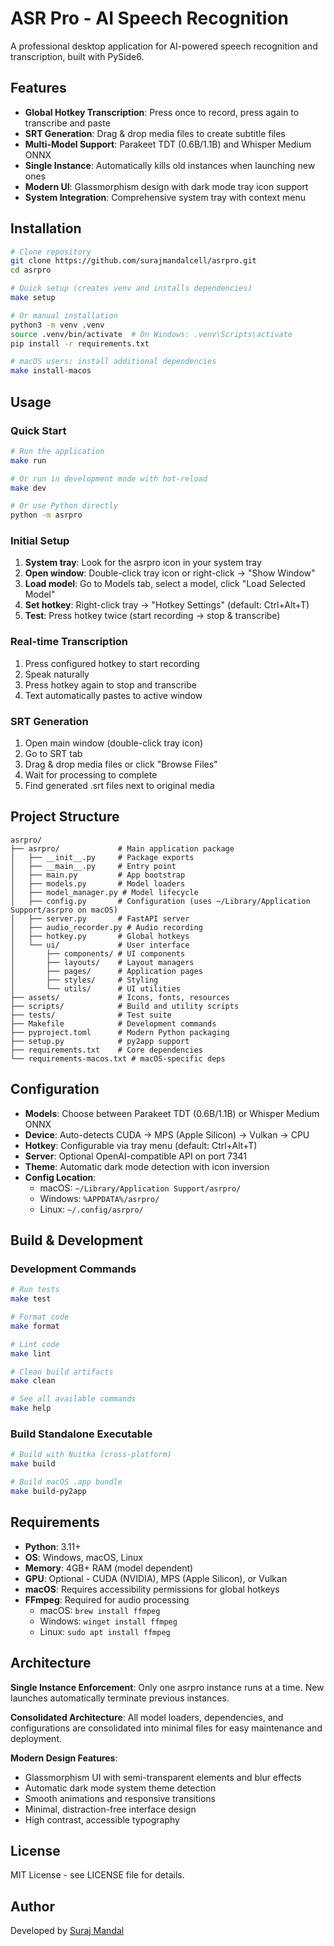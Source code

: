 # ASR Pro - AI Speech Recognition

A professional desktop application for AI-powered speech recognition and transcription, built with PySide6.

## Features

- **Global Hotkey Transcription**: Press once to record, press again to transcribe and paste
- **SRT Generation**: Drag & drop media files to create subtitle files
- **Multi-Model Support**: Parakeet TDT (0.6B/1.1B) and Whisper Medium ONNX
- **Single Instance**: Automatically kills old instances when launching new ones
- **Modern UI**: Glassmorphism design with dark mode tray icon support
- **System Integration**: Comprehensive system tray with context menu

## Installation

```bash
# Clone repository
git clone https://github.com/surajmandalcell/asrpro.git
cd asrpro

# Quick setup (creates venv and installs dependencies)
make setup

# Or manual installation
python3 -m venv .venv
source .venv/bin/activate  # On Windows: .venv\Scripts\activate
pip install -r requirements.txt

# macOS users: install additional dependencies
make install-macos
```

## Usage

### Quick Start
```bash
# Run the application
make run

# Or run in development mode with hot-reload
make dev

# Or use Python directly
python -m asrpro
```

### Initial Setup
1. **System tray**: Look for the asrpro icon in your system tray
2. **Open window**: Double-click tray icon or right-click → "Show Window"
3. **Load model**: Go to Models tab, select a model, click "Load Selected Model"
4. **Set hotkey**: Right-click tray → "Hotkey Settings" (default: Ctrl+Alt+T)
5. **Test**: Press hotkey twice (start recording → stop & transcribe)

### Real-time Transcription
1. Press configured hotkey to start recording
2. Speak naturally
3. Press hotkey again to stop and transcribe
4. Text automatically pastes to active window

### SRT Generation
1. Open main window (double-click tray icon)
2. Go to SRT tab
3. Drag & drop media files or click "Browse Files"
4. Wait for processing to complete
5. Find generated .srt files next to original media

## Project Structure

```
asrpro/
├── asrpro/             # Main application package
│   ├── __init__.py     # Package exports
│   ├── __main__.py     # Entry point
│   ├── main.py         # App bootstrap
│   ├── models.py       # Model loaders
│   ├── model_manager.py # Model lifecycle
│   ├── config.py       # Configuration (uses ~/Library/Application Support/asrpro on macOS)
│   ├── server.py       # FastAPI server
│   ├── audio_recorder.py # Audio recording
│   ├── hotkey.py       # Global hotkeys
│   └── ui/             # User interface
│       ├── components/ # UI components
│       ├── layouts/    # Layout managers
│       ├── pages/      # Application pages
│       ├── styles/     # Styling
│       └── utils/      # UI utilities
├── assets/             # Icons, fonts, resources
├── scripts/            # Build and utility scripts
├── tests/              # Test suite
├── Makefile            # Development commands
├── pyproject.toml      # Modern Python packaging
├── setup.py            # py2app support
├── requirements.txt    # Core dependencies
└── requirements-macos.txt # macOS-specific deps
```

## Configuration

- **Models**: Choose between Parakeet TDT (0.6B/1.1B) or Whisper Medium ONNX
- **Device**: Auto-detects CUDA → MPS (Apple Silicon) → Vulkan → CPU
- **Hotkey**: Configurable via tray menu (default: Ctrl+Alt+T)
- **Server**: Optional OpenAI-compatible API on port 7341
- **Theme**: Automatic dark mode detection with icon inversion
- **Config Location**:
  - macOS: `~/Library/Application Support/asrpro/`
  - Windows: `%APPDATA%/asrpro/`
  - Linux: `~/.config/asrpro/`

## Build & Development

### Development Commands
```bash
# Run tests
make test

# Format code
make format

# Lint code
make lint

# Clean build artifacts
make clean

# See all available commands
make help
```

### Build Standalone Executable
```bash
# Build with Nuitka (cross-platform)
make build

# Build macOS .app bundle
make build-py2app
```

## Requirements

- **Python**: 3.11+
- **OS**: Windows, macOS, Linux
- **Memory**: 4GB+ RAM (model dependent)
- **GPU**: Optional - CUDA (NVIDIA), MPS (Apple Silicon), or Vulkan
- **macOS**: Requires accessibility permissions for global hotkeys
- **FFmpeg**: Required for audio processing
  - macOS: `brew install ffmpeg`
  - Windows: `winget install ffmpeg`
  - Linux: `sudo apt install ffmpeg`

## Architecture

**Single Instance Enforcement**: Only one asrpro instance runs at a time. New launches automatically terminate previous instances.

**Consolidated Architecture**: All model loaders, dependencies, and configurations are consolidated into minimal files for easy maintenance and deployment.

**Modern Design Features**:
- Glassmorphism UI with semi-transparent elements and blur effects
- Automatic dark mode system theme detection
- Smooth animations and responsive transitions
- Minimal, distraction-free interface design
- High contrast, accessible typography

## License

MIT License - see LICENSE file for details.

## Author

Developed by [Suraj Mandal](https://github.com/surajmandalcell)